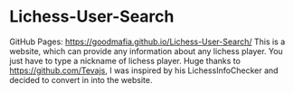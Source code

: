 # Lichess-User-Search
GitHub Pages: https://goodmafia.github.io/Lichess-User-Search/
This is a website, which can provide any information about any lichess player. You just have to type a nickname of lichess player. Huge thanks to https://github.com/Tevajs, I was inspired by his LichessInfoChecker and decided to convert in into the website.

